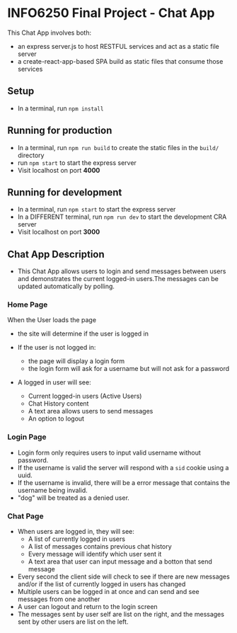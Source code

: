 # INFO6250 Final Project - Chat App

This Chat App involves both:
- an express server.js to host RESTFUL services and act as a static file server
- a create-react-app-based SPA build as static files that consume those services

## Setup 

- In a terminal, run `npm install` 

## Running for production

- In a terminal, run `npm run build` to create the static files in the `build/` directory
- run `npm start` to start the express server
- Visit localhost on port **4000** 

## Running for development

- In a terminal, run `npm start` to start the express server
- In a DIFFERENT terminal, run `npm run dev` to start the development CRA server
- Visit localhost on port **3000** 

## Chat App Description

- This Chat App allows users to login and send messages between users and demonstrates the current logged-in users.The messages can be updated automatically by polling.

### Home Page

When the User loads the page
- the site will determine if the user is logged in

- If the user is not logged in:
  - the page will display a login form
  - the login form will ask for a username but will not ask for a password

- A logged in user will see:
  - Current logged-in users (Active Users)
  - Chat History content
  - A text area allows users to send messages
  - An option to logout

### Login Page 
- Login form only requires users to input valid username without password. 
- If the username is valid the server will respond with a `sid` cookie using a uuid.
- If the username is invalid, there will be a error message that contains the username being invalid.
-  "dog" will be treated as a denied user.

### Chat Page 
- When users are logged in, they will see:
  - A list of currently logged in users
  - A list of messages contains previous chat history
  - Every message will identify which user sent it
  - A text area that user can input message and a botton that send message
- Every second the client side will check to see if there are new messages and/or if the list of currently logged in users has changed
- Multiple users can be logged in at once and can send and see messages from one another
- A user can logout and return to the login screen
- The messages sent by user self are list on the right, and the messages sent by other users are list on the left.